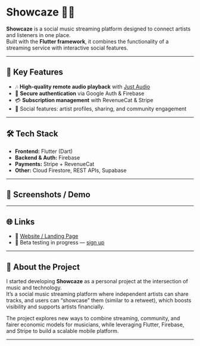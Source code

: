 # Showcaze 🎵📱

**Showcaze** is a social music streaming platform designed to connect artists and listeners in one place.  
Built with the **Flutter framework**, it combines the functionality of a streaming service with interactive social features.  

---

## 🚀 Key Features
- 🎶 **High-quality remote audio playback** with [Just Audio](https://pub.dev/packages/just_audio)  
- 🔐 **Secure authentication** via Google Auth & Firebase  
- 💳 **Subscription management** with RevenueCat & Stripe  
- 👥 Social features: artist profiles, sharing, and community engagement  

---

## 🛠️ Tech Stack
- **Frontend:** Flutter (Dart)  
- **Backend & Auth:** Firebase  
- **Payments:** Stripe + RevenueCat  
- **Other:** Cloud Firestore, REST APIs, Supabase

---

## 📸 Screenshots / Demo

---

## 🌐 Links
- 🔗 [Website / Landing Page](https://info.showcaze.app)  
- 📱 Beta testing in progress — [sign up](https://showcaze.app)  

---

## 📌 About the Project
I started developing **Showcaze** as a personal project at the intersection of music and technology.  
It’s a social music streaming platform where independent artists can share tracks, and users can “showcase” them (similar to a retweet), which boosts visibility and supports artists financially.  

The project explores new ways to combine streaming, community, and fairer economic models for musicians, while leveraging Flutter, Firebase, and Stripe to build a scalable mobile platform.


---

